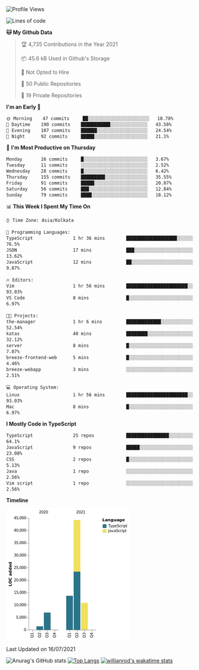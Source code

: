 <!--START_SECTION:waka-->
![Profile Views](http://img.shields.io/badge/Profile%20Views-1-blue)

![Lines of code](https://img.shields.io/badge/From%20Hello%20World%20I%27ve%20Written-77150%20lines%20of%20code-blue)

**🐱 My Github Data** 

> 🏆 4,735 Contributions in the Year 2021
 > 
> 📦 45.6 kB Used in Github's Storage 
 > 
> 🚫 Not Opted to Hire
 > 
> 📜 50 Public Repositories 
 > 
> 🔑 19 Private Repositories  
 > 
**I'm an Early 🐤** 

```text
🌞 Morning    47 commits     ██░░░░░░░░░░░░░░░░░░░░░░░   10.78% 
🌆 Daytime    190 commits    ███████████░░░░░░░░░░░░░░   43.58% 
🌃 Evening    107 commits    ██████░░░░░░░░░░░░░░░░░░░   24.54% 
🌙 Night      92 commits     █████░░░░░░░░░░░░░░░░░░░░   21.1%

```
📅 **I'm Most Productive on Thursday** 

```text
Monday       16 commits     █░░░░░░░░░░░░░░░░░░░░░░░░   3.67% 
Tuesday      11 commits     ░░░░░░░░░░░░░░░░░░░░░░░░░   2.52% 
Wednesday    28 commits     █░░░░░░░░░░░░░░░░░░░░░░░░   6.42% 
Thursday     155 commits    █████████░░░░░░░░░░░░░░░░   35.55% 
Friday       91 commits     █████░░░░░░░░░░░░░░░░░░░░   20.87% 
Saturday     56 commits     ███░░░░░░░░░░░░░░░░░░░░░░   12.84% 
Sunday       79 commits     ████░░░░░░░░░░░░░░░░░░░░░   18.12%

```


📊 **This Week I Spent My Time On** 

```text
⌚︎ Time Zone: Asia/Kolkata

💬 Programming Languages: 
TypeScript               1 hr 36 mins        ███████████████████░░░░░░   76.5% 
JSON                     17 mins             ███░░░░░░░░░░░░░░░░░░░░░░   13.62% 
JavaScript               12 mins             ██░░░░░░░░░░░░░░░░░░░░░░░   9.87%

🔥 Editors: 
Vim                      1 hr 56 mins        ███████████████████████░░   93.03% 
VS Code                  8 mins              █░░░░░░░░░░░░░░░░░░░░░░░░   6.97%

🐱‍💻 Projects: 
the-manager              1 hr 6 mins         █████████████░░░░░░░░░░░░   52.54% 
katas                    40 mins             ████████░░░░░░░░░░░░░░░░░   32.12% 
server                   8 mins              █░░░░░░░░░░░░░░░░░░░░░░░░   7.07% 
breeze-frontend-web      5 mins              █░░░░░░░░░░░░░░░░░░░░░░░░   4.46% 
breeze-webapp            3 mins              ░░░░░░░░░░░░░░░░░░░░░░░░░   2.51%

💻 Operating System: 
Linux                    1 hr 56 mins        ███████████████████████░░   93.03% 
Mac                      8 mins              █░░░░░░░░░░░░░░░░░░░░░░░░   6.97%

```

**I Mostly Code in TypeScript** 

```text
TypeScript               25 repos            ████████████████░░░░░░░░░   64.1% 
JavaScript               9 repos             █████░░░░░░░░░░░░░░░░░░░░   23.08% 
CSS                      2 repos             █░░░░░░░░░░░░░░░░░░░░░░░░   5.13% 
Java                     1 repo              ░░░░░░░░░░░░░░░░░░░░░░░░░   2.56% 
Vim script               1 repo              ░░░░░░░░░░░░░░░░░░░░░░░░░   2.56%

```


**Timeline**

![Chart not found](https://raw.githubusercontent.com/wise-introvert/wise-introvert/master/charts/bar_graph.png) 


 Last Updated on 16/07/2021
<!--END_SECTION:waka-->
![Anurag's GitHub stats](https://github-readme-stats.vercel.app/api?username=wise-introvert&count_private=true&show_icons=true)
[![Top Langs](https://github-readme-stats.vercel.app/api/top-langs/?username=wise-introvert&langs_count=10)](https://github.com/anuraghazra/github-readme-stats)
[![willianrod's wakatime stats](https://github-readme-stats.vercel.app/api/wakatime?username=wiseintrovert)](https://github.com/anuraghazra/github-readme-stats)
